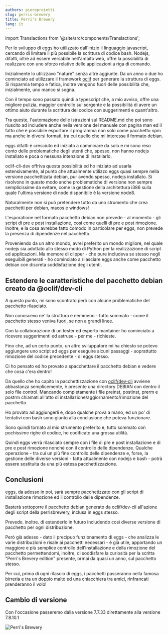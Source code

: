 ```yaml
---
authors: pieroproietti
slug: perris-brewery
title: Perri's Brewery
lang: it
---
```

import Translactions from '@site/src/components/Translactions';

<Translactions />

Per lo sviluppo di eggs ho utilizzato dall'inizio il linguaggio javascript, cercando di limitare il più possibile la scrittura di codice bash. Nodejs, difatti, oltre ad essere versabile nell'ambito web, offre la possibilità di realizzare con uno sforzo relativo delle applicazioni a riga di comando. 

Inizialmente lo utilizzavo "nature" senza altre aggiunte. Da un anno o due ho cominciato ad utilizzare il framework [oclif](https://oclif.io/) per generare la struttura di eggs. Si risparmia tempo e fatica, inoltre vengono fuori delle possibilità che, inizialmente, uno manco si sogna.

Con il tempo sono passato quindi a typescript che, a mio avviso, offre una migliore pulizia, maggior controllo sul sorgente e la possibilità di avere un ottimo aiuto durante la scrittura del codice con suggerimenti e quant'altro.

Tra queste, l'automazione delle istruzioni sul README.md che poi sono riuscito ad includere anche nella versione del manuale con pagina man ed il fatto che è possibile esportare il programma non solo come pacchetto npm ma anche in diversi formati, tra cui quello che mi interessa il formato debian.

eggs difatti è cresciuto ed iniziato a camminare da solo e mi sono reso conto delle problematiche degli utenti che, spesso, non hanno nodejs installato e poca o nessuna intenzione di installarlo.

oclif-cli-dev offriva questa possibilità ed ho iniziato ad usarla estensivamente, al punto che attualmente utilizzo eggs quasi sempre nella versione pacchettizata debian, pur avendo spesso, nodejs installato. Si risolvono in questo modo anche problematiche di versione non sempre semplicissime da evitare, come la gestione della architettura i386 sulla quale l'ultima versione di node disponibile è la versione node8.

Naturalmente non si può pretendere tutto da uno strumento che crea pacchetti per debian, macos e windows! 

L'esporatione nel formato pacchetto debian non prevede - al momento - gli script di pre e post installazione, così come quelli di pre e post rimozione. Inoltre, e la cosa avrebbe fatto comodo in particolare per eggs, non prevede la presenza di dipendenze nel pacchetto.

Proveniendo da un altro mondo, avrei preferito un mondo migliore, nel quale nodejs sia adottato allo stesso modo di Python per la realizzazione di script ed applicazioni. Ma memore di clipper - che pure includeva se stesso negli eseguibili generati - ho cominciato a rilasciare eggs anche come pacchetto debian con discreta soddisfazione degli utenti.

## Estendere le caratteristiche del pacchetto debian creato da @oclif/dev-cli

A questo punto, mi sono scontrato però con alcune problematiche del pacchetto rilasciato. 

Non conoscevo ne' la struttura e nemmeno - tutto sommato - come il pacchetto stesso veniva fuori, se non a grandi linee. 

Con la collaborazione di un tester ed esperto mantainer ho cominciato a ricevere suggerimenti ed astruse - per me - richieste. 

Fino che, ad un certo punto, un altro sviluppatore mi ha chiesto se potevo aggiungere uno script ad eggs per eseguire alcuni passaggi - soprattutto rimozione del codice precedente - di eggs stesso. 

Ci ho pensato ed ho provato a spacchettare il pacchetto debian e vedere che cosa c'era dentro!

Da quello che ho capito la pacchettizzazione con [oclif/dev-cli](https://github.com/oclif/dev-cli) avviene abbastanza semplicemente, è presente una directory DEBIAN con dentro il solo file control. Mancando completamente i file preinst, postinst, prerm e postrm chiamati all'atto di installazione/aggiornamento/rimozione del pacchetto.

Ho provato ad aggiungerli e, dopo qualche prova a mano, ed un po' di tentativi con bash sono giunto alla conclusione che poteva funzionare.

Sono quindi tornato al mio strumento preferito e, tutto sommato con pochissime righe di codice, ho codificato una grossa utilità.

Quindi eggs verrà rilasciato sempre con i file di pre e post installazione e di pre e post rimozione nonchè con il controllo delle dipendenze. Qualche operazione - tra cui un più fine controllo delle dipendenze e, forse, la gestione delle diverse versioni - fatta attualmente con nodejs e bash - potrà essere sostituita da una più estesa pacchettizzazione. 

## Conclusioni

eggs, da adesso in poi, sarà sempre pacchetizzato con gli script di installazione rimozione ed il controllo delle dipendenze.

Basterà sottoporre il pacchetto debian generato da oclif/dev-cli all'azione degli script della perrisbrewery, inclusa in eggs stesso.

Prevedo. inoltre. di estenderlo in futuro includendo così diverse versione di pacchetto per ogni distribuzione.

Però già adesso - dato il precipuo funzionamento di eggs - che analizza le varie distribuzioni e risale ai pacchetti necessari -  è già utile, apportando un maggiore e più semplice controllo dell'installazione e della rimozione del pacchetto permettendomi, inoltre, di soddisfare la curiosità per la scritta "Perri's Brevery edition" presente, ormai da quasi un anno, sul pacchetto stesso.

Per cui, prima di ogni rilascio di eggs, i pacchetti passeranno nella famosa birreria e tra un doppio malto ed una chiacchiera tra amici,  rinfrancati prenderanno il volo!

## Cambio di versione 

Con l'occasione passeremo dalla versione 7.7.33 direttamente alla versione 7.8.10.1


![Perri's Brewery](/images/perrisbrewery2.jpg)



